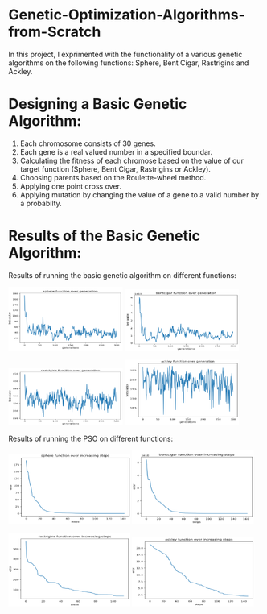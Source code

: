 # Genetic-Optimization-Algorithms-from-Scratch

In this project, I exprimented with the functionality of a various genetic algorithms on the following functions: Sphere, Bent Cigar, Rastrigins and Ackley.

# Designing a Basic Genetic Algorithm:
1. Each chromosome consists of 30 genes.
2. Each gene is a real valued number in a specified boundar.
3. Calculating the fitness of each chromose based on the value of our target function (Sphere, Bent Cigar, Rastrigins or Ackley).
4. Choosing parents based on the Roulette-wheel method.
5. Applying one point cross over.
6. Applying mutation by changing the value of a gene to a valid number by a probabilty.

# Results of the Basic Genetic Algorithm:

Results of running the basic genetic algorithm on different functions:</br>
<p float="left">
  <img src="https://github.com/taravatp/Genetic-Optimization-Algorithms-from-Scratch/blob/main/Results/sphere_basic_genetic.png" width="45%" />
  <img src="https://github.com/taravatp/Genetic-Optimization-Algorithms-from-Scratch/blob/main/Results/bentcigar_basic_genetic.png" width="45%" /> 
</p>
<p float="left">
  <img src="https://github.com/taravatp/Genetic-Optimization-Algorithms-from-Scratch/blob/main/Results/rastrigins_basic_genetic.png" width="45%" />
  <img src="https://github.com/taravatp/Genetic-Optimization-Algorithms-from-Scratch/blob/main/Results/ackley_basic_genetic.png" width="45%" /> 
</p>

Results of running the PSO on different functions:</br>

<p float="left">
  <img src="https://github.com/taravatp/Genetic-Optimization-Algorithms-from-Scratch/blob/main/Results/sphere_PSO.png" width="48%" />
  <img src="https://github.com/taravatp/Genetic-Optimization-Algorithms-from-Scratch/blob/main/Results/bentcigar_PSO.png" width="48%" /> 
</p>
<p float="left">
  <img src="https://github.com/taravatp/Genetic-Optimization-Algorithms-from-Scratch/blob/main/Results/rastrigins_PSO.png" width="48%" />
  <img src="https://github.com/taravatp/Genetic-Optimization-Algorithms-from-Scratch/blob/main/Results/ackley_PSO.png" width="48%" /> 
</p>
